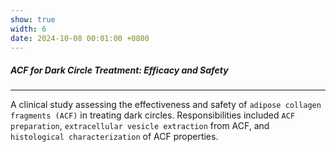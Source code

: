 ```yaml
---
show: true
width: 6
date: 2024-10-08 00:01:00 +0800
---
```


<div class="p-4">
    <h5>ACF for Dark Circle Treatment: Efficacy and Safety</h5>
    <hr />
    <p>
        A clinical study assessing the effectiveness and safety of <code>adipose collagen fragments (ACF)</code> in treating dark circles. Responsibilities included <code>ACF preparation</code>, <code>extracellular vesicle extraction</code> from ACF, and <code>histological characterization</code> of ACF properties.
    </p>
</div>

